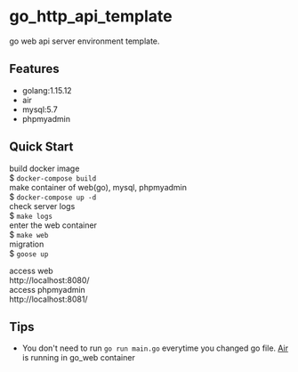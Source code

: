 # go_http_api_template
go web api server environment template.

## Features
- golang:1.15.12
- air
- mysql:5.7
- phpmyadmin

## Quick Start
build docker image  
$ `docker-compose build`  
make container of web(go), mysql, phpmyadmin  
$ `docker-compose up -d`  
check server logs  
$ `make logs`  
enter the web container   
$ `make web`  
migration  
$ `goose up`

access web  
http://localhost:8080/  
access phpmyadmin  
http://localhost:8081/

## Tips
- You don't need to run `go run main.go` everytime you changed go file. [Air](https://github.com/cosmtrek/air) is running in go_web container
